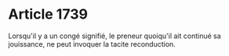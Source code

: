 # Article 1739

Lorsqu'il y a un congé signifié, le preneur quoiqu'il ait continué sa jouissance, ne peut invoquer la tacite reconduction.
